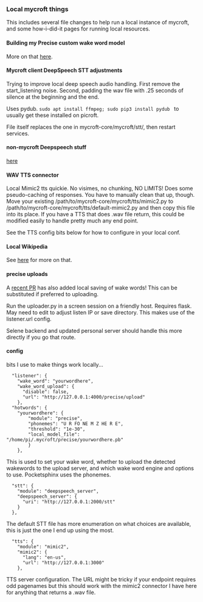 ### Local mycroft things

This includes several file changes to help run a local instance of mycroft, and some how-i-did-it pages for running local resources.

#### Building my Precise custom wake word model

More on that [here](precise/Precise.md).

#### Mycroft client DeepSpeech STT adjustments

Trying to improve local deep speech audio handling. First remove the start_listening noise.  Second, padding the wav file with .25 seconds of silence at the beginning and the end.

Uses pydub. ```sudo apt install ffmpeg; sudo pip3 install pydub ``` to usually get these installed on picroft.

File itself replaces the one in mycroft-core/mycroft/stt/, then restart services. 

#### non-mycroft Deepspeech stuff

[here](DeepSpeech)

#### WAV TTS connector

Local Mimic2 tts quickie.  No visimes, no chunking, NO LIMITS!  Does some pseudo-caching of responses.  You have to manually clean that up, though.  Move your existing /path/to/mycroft-core/mycroft/tts/mimic2.py to /path/to/mycroft-core/mycroft/tts/default-mimic2.py and then copy this file into its place.  If you have a TTS that does .wav file return, this could be modified easily to handle pretty much any end point.

See the TTS config bits below for how to configure in your local conf.

#### Local Wikipedia

See [here](Wiki.md) for more on that.

#### precise uploads

A [recent PR](https://github.com/MycroftAI/mycroft-core/pull/2141) has also added local saving of wake words! This can be substituted if preferred to uploading.

Run the uploader.py in a screen session on a friendly host. Requires flask. May need to edit to adjust listen IP or save directory.  This makes use of the listener.url config.

Selene backend and updated personal server should handle this more directly if you go that route.

#### config

bits I use to make things work locally...
```
  "listener": {
    "wake_word": "yourwordhere",
    "wake_word_upload": {
      "disable": false,
      "url": "http://127.0.0.1:4000/precise/upload"
    },
  "hotwords": {
    "yourwordhere": {
        "module": "precise",
        "phonemes": "U R FO NE M Z HE R E",
        "threshold": "1e-30",
        "local_model_file": "/home/pi/.mycroft/precise/yourwordhere.pb"
        }
    },
```

This is used to set your wake word, whether to upload the detected wakewords to the upload server, and which wake word engine and options to use.  Pocketsphinx uses the phonemes.

```
  "stt": {
    "module": "deepspeech_server",
    "deepspeech_server": {
      "uri": "http://127.0.0.1:2000/stt"
    }
  },
```
The default STT file has more enumeration on what choices are available, this is just the one I end up using the most.

```
  "tts": {
    "module": "mimic2",
    "mimic2": {
      "lang": "en-us",
      "url": "http://127.0.0.1:3000"
    },
```

TTS server configuration.  The URL might be tricky if your endpoint requires odd pagenames but this should work with the mimic2 connector I have here for anything that returns a .wav file. 